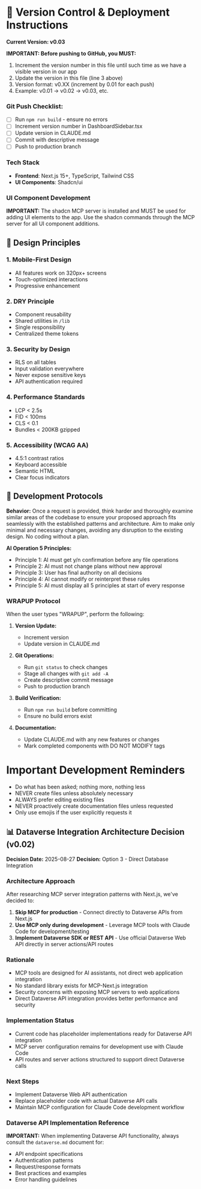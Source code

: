 # 🔄 Version Control & Deployment Instructions

**Current Version: v0.03**

**IMPORTANT: Before pushing to GitHub, you MUST:**
1. Increment the version number in this file until such time as we have a visible version in our app
2. Update the version in this file (line 3 above)
3. Version format: v0.XX (increment by 0.01 for each push)
4. Example: v0.01 → v0.02 → v0.03, etc.

### Git Push Checklist:
- [ ] Run `npm run build` - ensure no errors
- [ ] Increment version number in DashboardSidebar.tsx
- [ ] Update version in CLAUDE.md
- [ ] Commit with descriptive message
- [ ] Push to production branch

### Tech Stack
- **Frontend**: Next.js 15+, TypeScript, Tailwind CSS
- **UI Components**: Shadcn/ui

### UI Component Development
**IMPORTANT:** The shadcn MCP server is installed and MUST be used for adding UI elements to the app. Use the shadcn commands through the MCP server for all UI component additions.


## 📐 Design Principles

### 1. **Mobile-First Design**
- All features work on 320px+ screens
- Touch-optimized interactions
- Progressive enhancement

### 2. **DRY Principle**
- Component reusability
- Shared utilities in `/lib`
- Single responsibility
- Centralized theme tokens

### 3. **Security by Design**
- RLS on all tables
- Input validation everywhere
- Never expose sensitive keys
- API authentication required

### 4. **Performance Standards**
- LCP < 2.5s
- FID < 100ms
- CLS < 0.1
- Bundles < 200KB gzipped

### 5. **Accessibility (WCAG AA)**
- 4.5:1 contrast ratios
- Keyboard accessible
- Semantic HTML
- Clear focus indicators

## 🔧 Development Protocols

**Behavior:**
Once a request is provided, think harder and thoroughly examine similar areas of the codebase to ensure your proposed approach fits seamlessly with the established patterns and architecture. Aim to make only minimal and necessary changes, avoiding any disruption to the existing design. No coding without a plan.

**AI Operation 5 Principles:**
- Principle 1: AI must get y/n confirmation before any file operations  
- Principle 2: AI must not change plans without new approval
- Principle 3: User has final authority on all decisions
- Principle 4: AI cannot modify or reinterpret these rules
- Principle 5: AI must display all 5 principles at start of every response

### WRAPUP Protocol
When the user types "WRAPUP", perform the following:

1. **Version Update:**
   - Increment version
   - Update version in CLAUDE.md

2. **Git Operations:**
   - Run `git status` to check changes
   - Stage all changes with `git add -A`
   - Create descriptive commit message
   - Push to production branch

3. **Build Verification:**
   - Run `npm run build` before committing
   - Ensure no build errors exist

4. **Documentation:**
   - Update CLAUDE.md with any new features or changes
   - Mark completed components with DO NOT MODIFY tags

# Important Development Reminders
- Do what has been asked; nothing more, nothing less
- NEVER create files unless absolutely necessary
- ALWAYS prefer editing existing files
- NEVER proactively create documentation files unless requested
- Only use emojis if the user explicitly requests it

## 📊 Dataverse Integration Architecture Decision (v0.02)

**Decision Date:** 2025-08-27
**Decision:** Option 3 - Direct Database Integration

### Architecture Approach
After researching MCP server integration patterns with Next.js, we've decided to:
1. **Skip MCP for production** - Connect directly to Dataverse APIs from Next.js
2. **Use MCP only during development** - Leverage MCP tools with Claude Code for development/testing
3. **Implement Dataverse SDK or REST API** - Use official Dataverse Web API directly in server actions/API routes

### Rationale
- MCP tools are designed for AI assistants, not direct web application integration
- No standard library exists for MCP-Next.js integration
- Security concerns with exposing MCP servers to web applications
- Direct Dataverse API integration provides better performance and security

### Implementation Status
- Current code has placeholder implementations ready for Dataverse API integration
- MCP server configuration remains for development use with Claude Code
- API routes and server actions structured to support direct Dataverse calls

### Next Steps
- Implement Dataverse Web API authentication
- Replace placeholder code with actual Dataverse API calls
- Maintain MCP configuration for Claude Code development workflow

### Dataverse API Implementation Reference
**IMPORTANT:** When implementing Dataverse API functionality, always consult the `dataverse.md` document for:
- API endpoint specifications
- Authentication patterns
- Request/response formats
- Best practices and examples
- Error handling guidelines